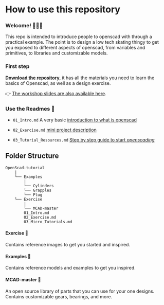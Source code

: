 # How to use this repository
### Welcome! 🍦✨😺
This repo is intended to introduce people to openscad with through a practical example. The point is to design a low tech skating thingy to get you exposed to different aspects of openscad, from variables and primitives, to libraries and customizable models.
### First step
[**Download the repository**](https://github.com/goscommons/OpenScad-tutorial/archive/master.zip), it has all the materials you need to learn the basics of Openscad, as well as a design exercise.


👉 [The workshop slides are also available here](https://docs.google.com/presentation/d/1xf1cKYZsee7haX75Gnl9ko8-7QClpZwbEC8wByvEq1Y/edit#slide=id.g441789d649_1_60).

### Use the Readmes 📖
* ```01_Intro.md``` A very basic [introduction to what is openscad](01_Intro.md)

* ```02_Exercise.md``` [mini project description](02_Exercise)

* ```03_Tutorial_Resources.md``` [Step by step guide to start *openscading*](03_Tutorial_Resources)

## Folder Structure
```
OpenScad-tutorial
	|
	└── Examples
		|
		└── Cylinders
		└── Grapples
		└── Plug
	└── Exercise
		|
		└── MCAD-master
		01_Intro.md
		02_Exercise.md
		03_Micro_Tutorials.md

```
#### Exercise 📂
Contains reference images to get you started and inspired.

#### Examples 📂
Contains reference models and examples to get you inspired.

#### MCAD-master 📂
An open source library of parts that you can use for your one designs. Contains customizable gears, bearings, and more.

